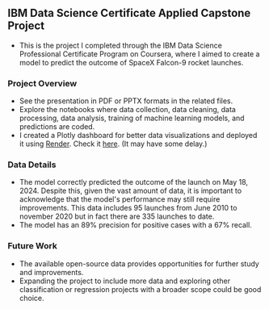 ## IBM Data Science Certificate Applied Capstone Project
* This is the project I completed through the IBM Data Science Professional Certificate Program on Coursera, where I aimed to create a model to predict the outcome of SpaceX   Falcon-9 rocket launches.

### Project Overview
* See the presentation in PDF or PPTX formats in the related files.
* Explore the notebooks where data collection, data cleaning, data processing, data analysis, training of machine learning models, and predictions are coded.
* I created a Plotly dashboard for better data visualizations and deployed it using [Render](https://render.com/). Check it [here](https://ibm-data-science-applied-capstone.onrender.com/). (It may have some delay.)
### Data Details
* The model correctly predicted the outcome of the launch on May 18, 2024. Despite this, given the vast amount of data, it is important to acknowledge that the model's performance may still require improvements. This data includes 95 launches from June 2010 to november 2020 but in fact there are 335 launches to date.
* The model has an 89% precision for positive cases with a 67% recall.
### Future Work
* The available open-source data provides opportunities for further study and improvements.
* Expanding the project to include more data and exploring other classification or regression projects with a broader scope could be good choice.
